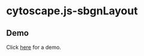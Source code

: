 # cytoscape.js-sbgnLayout

## Demo
Click [here](https://sciluna.github.io/cytoscape.js-sbgn-layout/demo/demo.html) for a demo.
